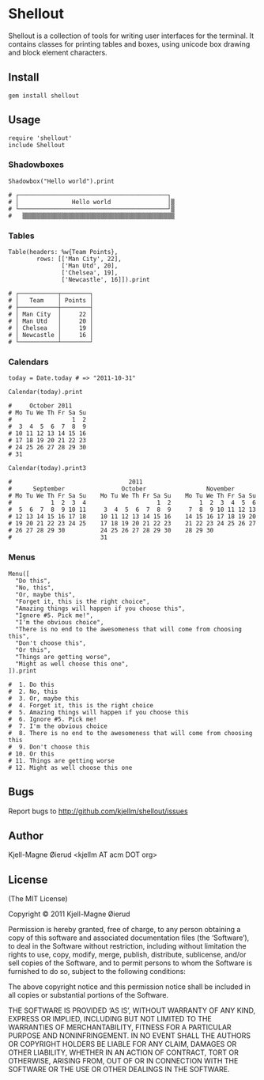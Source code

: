 Shellout
========

Shellout is a collection of tools for writing user interfaces for the terminal. It contains classes for
printing tables and boxes, using unicode box drawing and block element characters.


Install
-------

    gem install shellout


Usage
-----

    require 'shellout'
    include Shellout

### Shadowboxes

    Shadowbox("Hello world").print
    
    # ┌──────────────────────────────────────────┐ 
    # │               Hello world                │▒
    # └──────────────────────────────────────────┘▒
    #   ▒▒▒▒▒▒▒▒▒▒▒▒▒▒▒▒▒▒▒▒▒▒▒▒▒▒▒▒▒▒▒▒▒▒▒▒▒▒▒▒▒▒▒

### Tables

    Table(headers: %w{Team Points},
	        rows: [['Man City', 22],
	               ['Man Utd', 20],
	               ['Chelsea', 19],
	               ['Newcastle', 16]]).print
	
    # ┌───────────┬────────┐
    # │   Team    │ Points │
    # ├───────────┼────────┤
    # │ Man City  │     22 │
    # │ Man Utd   │     20 │
    # │ Chelsea   │     19 │
    # │ Newcastle │     16 │
    # └───────────┴────────┘
  

### Calendars

    today = Date.today # => "2011-10-31"
    
    Calendar(today).print
    
    #     October 2011
    # Mo Tu We Th Fr Sa Su
    #                 1  2
    #  3  4  5  6  7  8  9
    # 10 11 12 13 14 15 16
    # 17 18 19 20 21 22 23
    # 24 25 26 27 28 29 30
    # 31
    
    Calendar(today).print3
    
    #                                 2011
    #      September                October                 November
    # Mo Tu We Th Fr Sa Su    Mo Tu We Th Fr Sa Su    Mo Tu We Th Fr Sa Su
    #           1  2  3  4                    1  2        1  2  3  4  5  6
    #  5  6  7  8  9 10 11     3  4  5  6  7  8  9     7  8  9 10 11 12 13
    # 12 13 14 15 16 17 18    10 11 12 13 14 15 16    14 15 16 17 18 19 20
    # 19 20 21 22 23 24 25    17 18 19 20 21 22 23    21 22 23 24 25 26 27
    # 26 27 28 29 30          24 25 26 27 28 29 30    28 29 30
    #                         31


### Menus

    Menu([
      "Do this",
      "No, this",
      "Or, maybe this",
      "Forget it, this is the right choice",
      "Amazing things will happen if you choose this",
      "Ignore #5. Pick me!",
      "I'm the obvious choice",
      "There is no end to the awesomeness that will come from choosing this",
      "Don't choose this",
      "Or this",
      "Things are getting worse",
      "Might as well choose this one",
    ]).print
    
    #  1. Do this
    #  2. No, this
    #  3. Or, maybe this
    #  4. Forget it, this is the right choice
    #  5. Amazing things will happen if you choose this
    #  6. Ignore #5. Pick me!
    #  7. I'm the obvious choice
    #  8. There is no end to the awesomeness that will come from choosing this
    #  9. Don't choose this
    # 10. Or this
    # 11. Things are getting worse
    # 12. Might as well choose this one

Bugs
----

Report bugs to <http://github.com/kjellm/shellout/issues>


Author
------

Kjell-Magne Øierud &lt;kjellm AT acm DOT org&gt;


License
-------

(The MIT License)

Copyright © 2011 Kjell-Magne Øierud

Permission is hereby granted, free of charge, to any person obtaining a copy of this software and
associated documentation files (the ‘Software’), to deal in the Software without restriction, including
without limitation the rights to use, copy, modify, merge, publish, distribute, sublicense, and/or sell
copies of the Software, and to permit persons to whom the Software is furnished to do so, subject to
the following conditions:

The above copyright notice and this permission notice shall be included in all copies or substantial
portions of the Software.

THE SOFTWARE IS PROVIDED ‘AS IS’, WITHOUT WARRANTY OF ANY KIND, EXPRESS OR IMPLIED, INCLUDING BUT NOT
LIMITED TO THE WARRANTIES OF MERCHANTABILITY, FITNESS FOR A PARTICULAR PURPOSE AND NONINFRINGEMENT. IN
NO EVENT SHALL THE AUTHORS OR COPYRIGHT HOLDERS BE LIABLE FOR ANY CLAIM, DAMAGES OR OTHER LIABILITY,
WHETHER IN AN ACTION OF CONTRACT, TORT OR OTHERWISE, ARISING FROM, OUT OF OR IN CONNECTION WITH THE
SOFTWARE OR THE USE OR OTHER DEALINGS IN THE SOFTWARE.

